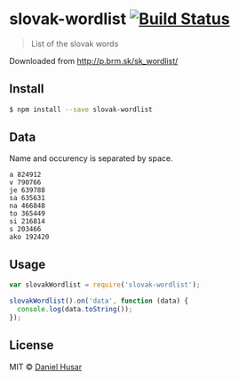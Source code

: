 # slovak-wordlist [![Build Status](http://img.shields.io/travis/danielhusar/slovak-wordlist.svg?style=flat-square)](https://travis-ci.org/danielhusar/slovak-wordlist)
> List of the slovak words

Downloaded from http://p.brm.sk/sk_wordlist/

## Install

```sh
$ npm install --save slovak-wordlist
```

## Data

Name and occurency is separated by space.
```
a 824912
v 790766
je 639788
sa 635631
na 466848
to 365449
si 216814
s 203466
ako 192420
```


## Usage

```js
var slovakWordlist = require('slovak-wordlist');

slovakWordlist().on('data', function (data) {
  console.log(data.toString());
});
```


## License

MIT © [Daniel Husar](https://github.com/danielhusar)
